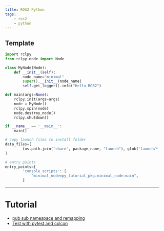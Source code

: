 ```yaml
---
title: ROS2 Python 
tags:
    - ros2
    - python
---
```


## Template

```python
import rclpy
from rclpy.node import Node

class MyNode(Node):
    def __init__(self):
        node_name="minimal"
        super().__init__(node_name)
        self.get_logger().info("Hello ROS2")

def main(args=None):
    rclpy.init(args=args)
    node = MyNode()
    rclpy.spin(node)
    node.destroy_node()
    rclpy.shutdown()

if __name__ == '__main__':
    main()
```

```python title="setup.py"
# copy launch files to install folder
data_files=[
        (os.path.join('share', package_name, "launch"), glob('launch/*.launch.py')),
]

# entry points
entry_points={
        'console_scripts': [
            "minimal_node=py_tutorial_pkg.minimal_node:main",
        ]
```
---

# Tutorial
- [pub sub namespace and remapping](pub_sub_ns_remapping.md)
- [Test with pytest and colcon](test_demo.md)
